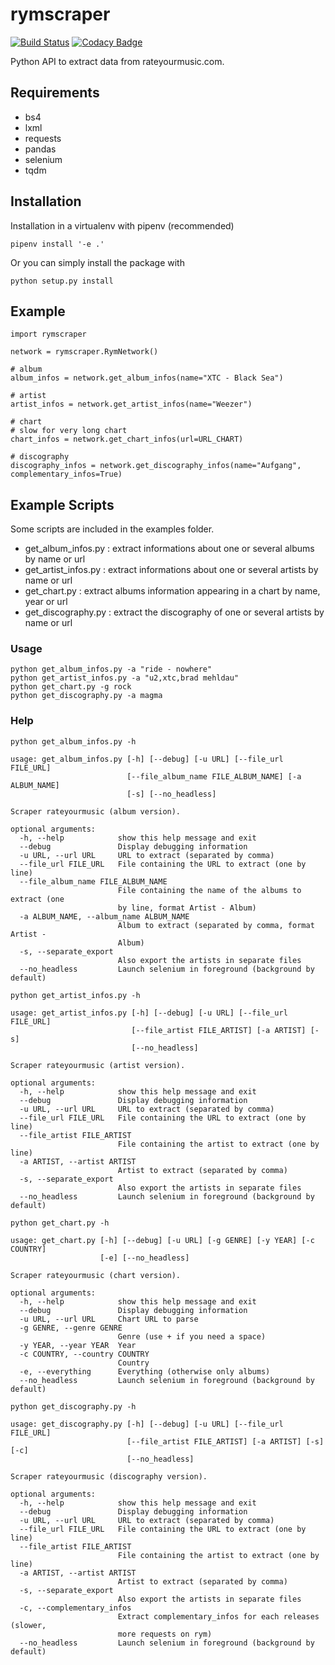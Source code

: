 # rymscraper

[![Build Status](https://travis-ci.com/dbeley/rymscraper.svg?branch=master)](https://travis-ci.com/dbeley/rymscraper)
[![Codacy Badge](https://api.codacy.com/project/badge/Grade/8601652424ab44698fd00f6a46a2140e)](https://www.codacy.com/app/dbeley/rymscraper?utm_source=github.com&amp;utm_medium=referral&amp;utm_content=dbeley/rymscraper&amp;utm_campaign=Badge_Grade)

Python API to extract data from rateyourmusic.com.

## Requirements

- bs4
- lxml
- requests
- pandas
- selenium
- tqdm

## Installation

Installation in a virtualenv with pipenv (recommended)

```
pipenv install '-e .'
```

Or you can simply install the package with

```
python setup.py install
```

## Example

```
import rymscraper

network = rymscraper.RymNetwork()

# album
album_infos = network.get_album_infos(name="XTC - Black Sea")

# artist
artist_infos = network.get_artist_infos(name="Weezer")

# chart
# slow for very long chart
chart_infos = network.get_chart_infos(url=URL_CHART)

# discography
discography_infos = network.get_discography_infos(name="Aufgang", complementary_infos=True)
```

## Example Scripts

Some scripts are included in the examples folder.

- get_album_infos.py : extract informations about one or several albums by name or url
- get_artist_infos.py : extract informations about one or several artists by name or url
- get_chart.py : extract albums information appearing in a chart by name, year or url
- get_discography.py : extract the discography of one or several artists by name or url

### Usage

```
python get_album_infos.py -a "ride - nowhere"
python get_artist_infos.py -a "u2,xtc,brad mehldau"
python get_chart.py -g rock
python get_discography.py -a magma
```

### Help

```
python get_album_infos.py -h
```

```
usage: get_album_infos.py [-h] [--debug] [-u URL] [--file_url FILE_URL]
                          [--file_album_name FILE_ALBUM_NAME] [-a ALBUM_NAME]
                          [-s] [--no_headless]

Scraper rateyourmusic (album version).

optional arguments:
  -h, --help            show this help message and exit
  --debug               Display debugging information
  -u URL, --url URL     URL to extract (separated by comma)
  --file_url FILE_URL   File containing the URL to extract (one by line)
  --file_album_name FILE_ALBUM_NAME
                        File containing the name of the albums to extract (one
                        by line, format Artist - Album)
  -a ALBUM_NAME, --album_name ALBUM_NAME
                        Album to extract (separated by comma, format Artist -
                        Album)
  -s, --separate_export
                        Also export the artists in separate files
  --no_headless         Launch selenium in foreground (background by default)
```

```
python get_artist_infos.py -h
```

```
usage: get_artist_infos.py [-h] [--debug] [-u URL] [--file_url FILE_URL]
                           [--file_artist FILE_ARTIST] [-a ARTIST] [-s]
                           [--no_headless]

Scraper rateyourmusic (artist version).

optional arguments:
  -h, --help            show this help message and exit
  --debug               Display debugging information
  -u URL, --url URL     URL to extract (separated by comma)
  --file_url FILE_URL   File containing the URL to extract (one by line)
  --file_artist FILE_ARTIST
                        File containing the artist to extract (one by line)
  -a ARTIST, --artist ARTIST
                        Artist to extract (separated by comma)
  -s, --separate_export
                        Also export the artists in separate files
  --no_headless         Launch selenium in foreground (background by default)
```

```
python get_chart.py -h
```

```
usage: get_chart.py [-h] [--debug] [-u URL] [-g GENRE] [-y YEAR] [-c COUNTRY]
                    [-e] [--no_headless]

Scraper rateyourmusic (chart version).

optional arguments:
  -h, --help            show this help message and exit
  --debug               Display debugging information
  -u URL, --url URL     Chart URL to parse
  -g GENRE, --genre GENRE
                        Genre (use + if you need a space)
  -y YEAR, --year YEAR  Year
  -c COUNTRY, --country COUNTRY
                        Country
  -e, --everything      Everything (otherwise only albums)
  --no_headless         Launch selenium in foreground (background by default)
```

```
python get_discography.py -h
```

```
usage: get_discography.py [-h] [--debug] [-u URL] [--file_url FILE_URL]
                          [--file_artist FILE_ARTIST] [-a ARTIST] [-s] [-c]
                          [--no_headless]

Scraper rateyourmusic (discography version).

optional arguments:
  -h, --help            show this help message and exit
  --debug               Display debugging information
  -u URL, --url URL     URL to extract (separated by comma)
  --file_url FILE_URL   File containing the URL to extract (one by line)
  --file_artist FILE_ARTIST
                        File containing the artist to extract (one by line)
  -a ARTIST, --artist ARTIST
                        Artist to extract (separated by comma)
  -s, --separate_export
                        Also export the artists in separate files
  -c, --complementary_infos
                        Extract complementary_infos for each releases (slower,
                        more requests on rym)
  --no_headless         Launch selenium in foreground (background by default)
```
